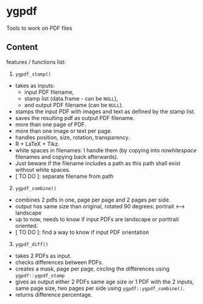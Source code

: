 # ygpdf
Tools to work on PDF files

## Content
features / functions list:
 1. `ygpdf_stamp()` 
  - takes as inputs:
	- input PDF filename, 
	- stamp list (data.frame - can be `NULL`),
	- and output PDF filename (can be `NULL`).
  - stamps the input PDF with images and text as defined by the stamp list.
  - saves the resulting pdf as output PDF filename.
  - more than one page of PDF.
  - more than one image or text per page.
  - handles position, size, rotation, transparency.
  - R + LaTeX + Tikz.
  - white spaces in filenames: I handle them (by copying into _nowhitespace_ filenames and copying back afterwards). 
  - Just beware if the filename includes a path as this path shall exist without white spaces.
  - [ TO DO ]: separate filename from path 
 2. `ygpdf_combine()`
  - combines 2 pdfs in one, page per page and 2 pages per side.
  - output has same size than original, rotated 90 degrees: portrait <--> landscape
  - up to now, needs to know if input PDFs are landscape or porttrait oriented.
  - [ TO DO ]: find a way to know if input PDF orientation
 3. `ygpdf_diff()`
  - takes 2 PDFs as input.
  - checks differences between PDFs.
  - creates a mask, page per page, circling the differences using `ygpdf::ygpdf_stamp`
  - gives as output either 2 PDFs same age size or 1 PDF with the 2 inputs, same page size, two pages per side using `ygpdf::ygpdf_combine()`.
  - returns difference percentage.